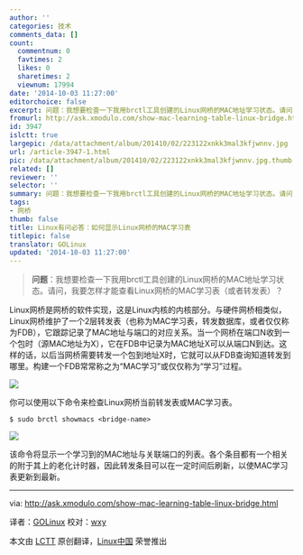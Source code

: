 ```yaml
---
author: ''
categories: 技术
comments_data: []
count:
  commentnum: 0
  favtimes: 2
  likes: 0
  sharetimes: 2
  viewnum: 17994
date: '2014-10-03 11:27:00'
editorchoice: false
excerpt: 问题：我想要检查一下我用brctl工具创建的Linux网桥的MAC地址学习状态。请问，我要怎样才能查看Linux网桥的MAC学习表（或者转发表）？  Linux网桥是网桥的软件实现，这是Linux内核的内核部分。与硬件网桥相类似，Linux网桥维护了一个2层转发表（也称为MAC学习表，转发数据库，或者仅仅称为FDB），它跟踪记录了MAC地址与端口的对应关系。当一个网桥在端口N收到一个包时（源MAC地址为X），它在FDB中记录为MAC地址X可以从端口N到达。这样的话，以后当网桥需要转发一个包到地址X时，它就可以从FDB查询知道转发到哪里。构建一个FDB常常称之为MA
fromurl: http://ask.xmodulo.com/show-mac-learning-table-linux-bridge.html
id: 3947
islctt: true
largepic: /data/attachment/album/201410/02/223122xnkk3mal3kfjwnnv.jpg
url: /article-3947-1.html
pic: /data/attachment/album/201410/02/223122xnkk3mal3kfjwnnv.jpg.thumb.jpg
related: []
reviewer: ''
selector: ''
summary: 问题：我想要检查一下我用brctl工具创建的Linux网桥的MAC地址学习状态。请问，我要怎样才能查看Linux网桥的MAC学习表（或者转发表）？  Linux网桥是网桥的软件实现，这是Linux内核的内核部分。与硬件网桥相类似，Linux网桥维护了一个2层转发表（也称为MAC学习表，转发数据库，或者仅仅称为FDB），它跟踪记录了MAC地址与端口的对应关系。当一个网桥在端口N收到一个包时（源MAC地址为X），它在FDB中记录为MAC地址X可以从端口N到达。这样的话，以后当网桥需要转发一个包到地址X时，它就可以从FDB查询知道转发到哪里。构建一个FDB常常称之为MA
tags:
- 网桥
thumb: false
title: Linux有问必答：如何显示Linux网桥的MAC学习表
titlepic: false
translator: GOLinux
updated: '2014-10-03 11:27:00'
---
```



> 
> **问题**：我想要检查一下我用brctl工具创建的Linux网桥的MAC地址学习状态。请问，我要怎样才能查看Linux网桥的MAC学习表（或者转发表）？
> 
> 
> 


Linux网桥是网桥的软件实现，这是Linux内核的内核部分。与硬件网桥相类似，Linux网桥维护了一个2层转发表（也称为MAC学习表，转发数据库，或者仅仅称为FDB），它跟踪记录了MAC地址与端口的对应关系。当一个网桥在端口N收到一个包时（源MAC地址为X），它在FDB中记录为MAC地址X可以从端口N到达。这样的话，以后当网桥需要转发一个包到地址X时，它就可以从FDB查询知道转发到哪里。构建一个FDB常常称之为“MAC学习”或仅仅称为“学习”过程。


![](/data/attachment/album/201410/02/223122xnkk3mal3kfjwnnv.jpg)


你可以使用以下命令来检查Linux网桥当前转发表或MAC学习表。



```
$ sudo brctl showmacs <bridge-name>

```

![](/data/attachment/album/201410/02/223124srxzzzqp2xp1qjqw.jpg)


该命令将显示一个学习到的MAC地址与关联端口的列表。各个条目都有一个相关的附于其上的老化计时器，因此转发条目可以在一定时间后刷新，以使MAC学习表更新到最新。




---


via: <http://ask.xmodulo.com/show-mac-learning-table-linux-bridge.html>


译者：[GOLinux](https://github.com/GOLinux) 校对：[wxy](https://github.com/wxy)


本文由 [LCTT](https://github.com/LCTT/TranslateProject) 原创翻译，[Linux中国](http://linux.cn/) 荣誉推出